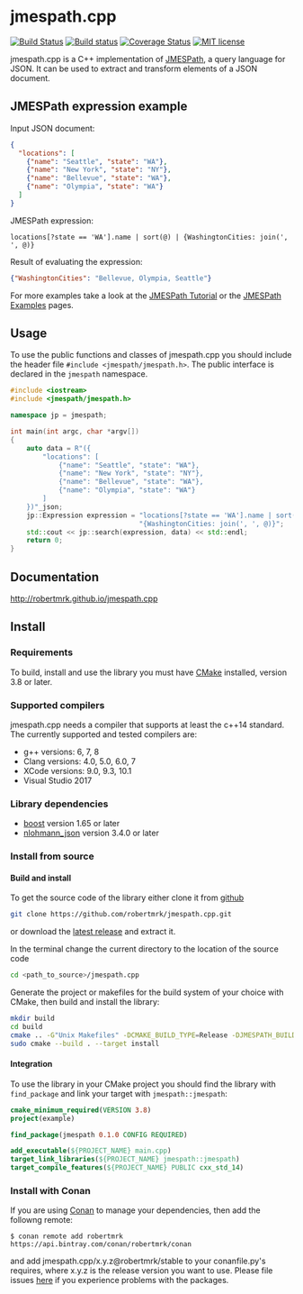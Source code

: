 # jmespath.cpp

[![Build Status](https://travis-ci.org/robertmrk/jmespath.cpp.svg?branch=develop)](https://travis-ci.org/robertmrk/jmespath.cpp) 
[![Build status](https://ci.appveyor.com/api/projects/status/9rca8iv5e5yslpmo/branch/develop?svg=true)](https://ci.appveyor.com/project/robertmrk/jmespath-cpp/branch/develop)
[![Coverage Status](https://coveralls.io/repos/robertmrk/jmespath.cpp/badge.svg?branch=develop&service=github)](https://coveralls.io/github/robertmrk/jmespath.cpp?branch=develop)
[![MIT license](https://img.shields.io/badge/License-MIT-yellow.svg)](https://opensource.org/licenses/MIT)

jmespath.cpp is a C++ implementation of [JMESPath](http://jmespath.org/), a query language for JSON. It can be used to extract and transform elements of a JSON document.

## JMESPath expression example
Input JSON document:
```json
{
  "locations": [
    {"name": "Seattle", "state": "WA"},
    {"name": "New York", "state": "NY"},
    {"name": "Bellevue", "state": "WA"},
    {"name": "Olympia", "state": "WA"}
  ]
}
```
JMESPath expression:
```
locations[?state == 'WA'].name | sort(@) | {WashingtonCities: join(', ', @)}
```
Result of evaluating the expression:
```json
{"WashingtonCities": "Bellevue, Olympia, Seattle"}
```
For more examples take a look at the [JMESPath Tutorial](http://jmespath.org/tutorial.html) or the [JMESPath Examples](http://jmespath.org/examples.html) pages.

## Usage
To use the public functions and classes of jmespath.cpp you should include the header file `#include <jmespath/jmespath.h>`. The public interface is declared in the `jmespath` namespace.
```cpp
#include <iostream>
#include <jmespath/jmespath.h>

namespace jp = jmespath;

int main(int argc, char *argv[])
{
    auto data = R"({
        "locations": [
            {"name": "Seattle", "state": "WA"},
            {"name": "New York", "state": "NY"},
            {"name": "Bellevue", "state": "WA"},
            {"name": "Olympia", "state": "WA"}
        ]
    })"_json;
    jp::Expression expression = "locations[?state == 'WA'].name | sort(@) | "
                                "{WashingtonCities: join(', ', @)}";
    std::cout << jp::search(expression, data) << std::endl;
    return 0;
}
```

## Documentation
http://robertmrk.github.io/jmespath.cpp

## Install
### Requirements
To build, install and use the library you must have [CMake](https://cmake.org/) installed, version 3.8 or later.

### Supported compilers
jmespath.cpp needs a compiler that supports at least the c++14 standard. The currently supported and tested compilers are:
- g++ versions: 6, 7, 8
- Clang versions: 4.0, 5.0, 6.0, 7
- XCode versions: 9.0, 9.3, 10.1
- Visual Studio 2017

### Library dependencies
- [boost](https://www.boost.org/) version 1.65 or later
- [nlohmann_json](https://github.com/nlohmann/json) version 3.4.0 or later

### Install from source
#### Build and install
To get the source code of the library either clone it from [github](https://github.com/robertmrk/jmespath.cpp)
```bash
git clone https://github.com/robertmrk/jmespath.cpp.git
```
or download the [latest release](https://github.com/robertmrk/jmespath.cpp/releases) and extract it.

In the terminal change the current directory to the location of the source code
```bash
cd <path_to_source>/jmespath.cpp
```
Generate the project or makefiles for the build system of your choice with CMake, then build and install the library:
```bash
mkdir build
cd build
cmake .. -G"Unix Makefiles" -DCMAKE_BUILD_TYPE=Release -DJMESPATH_BUILD_TESTS=OFF
sudo cmake --build . --target install
```
#### Integration
To use the library in your CMake project you should find the library with `find_package` and link your target with `jmespath::jmespath`:
```cmake
cmake_minimum_required(VERSION 3.8)
project(example)

find_package(jmespath 0.1.0 CONFIG REQUIRED)

add_executable(${PROJECT_NAME} main.cpp)
target_link_libraries(${PROJECT_NAME} jmespath::jmespath)
target_compile_features(${PROJECT_NAME} PUBLIC cxx_std_14)
```

### Install with Conan
If you are using [Conan](https://www.conan.io/) to manage your dependencies,
then add the followng remote:

    $ conan remote add robertmrk https://api.bintray.com/conan/robertmrk/conan
    
and add jmespath.cpp/x.y.z@robertmrk/stable to your conanfile.py's requires, where x.y.z is the release version you want to use. Please file issues [here](https://github.com/robertmrk/conan-jmespath.cpp/issues) if you experience problems with the packages.
